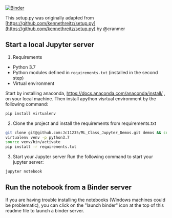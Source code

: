 [![Binder](https://mybinder.org/badge.svg)](https://mybinder.org/v2/gh/Jc11235/ML_Class_Jupyter_Demos/master)

This setup.py was originally adapted from [https://github.com/kennethreitz/setup.py](https://github.com/kennethreitz/setup.py) by @cranmer


## Start a local Jupyter server

1. Requirements

* Python 3.7
* Python modules defined in `requirements.txt` (installed in the second step)
* Virtual environment

Start by installing anaconda, https://docs.anaconda.com/anaconda/install/ , on your local machine. Then install apython visrtual environment by the following command:

```bash 
pip install virtualenv
```

2. Clone the project and install the requirements from requirements.txt

```bash
git clone git@github.com:Jc11235/ML_Class_Jupyter_Demos.git demos && cd demos
virtualenv venv -p python3.7
source venv/bin/activate
pip install -r requirements.txt
```

3. Start your Jupyter server
Run the following command to start your jupyter server:

```bash
jupyter notebook
```

## Run the notebook from a Binder server

If you are having trouble installing the notebooks (Windows machines could be problematic), you can click on the "launch binder" icon at the top of this readme file to launch a binder server.

